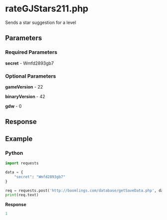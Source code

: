 # rateGJStars211.php

Sends a star suggestion for a level

## Parameters

### Required Parameters

**secret** - Wmfd2893gb7

### Optional Parameters

**gameVersion** - 22

**binaryVersion** - 42

**gdw** - 0

## Response



## Example

<!-- tabs:start -->

### **Python**

```py
import requests

data = {
    "secret": "Wmfd2893gb7"
}

req = requests.post('http://boomlings.com/database/getSaveData.php', data=data)
print(req.text)
```

**Response**
```py
1
```

<!-- tabs:end -->
